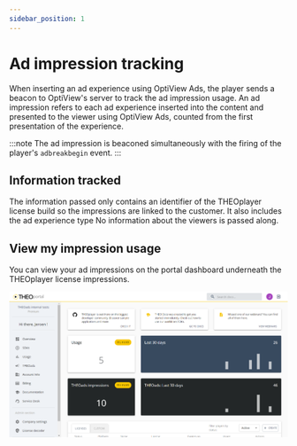 ```yaml
---
sidebar_position: 1
---
```


# Ad impression tracking

When inserting an ad experience using OptiView Ads, the player sends a beacon to OptiView's server to track the ad impression usage. An ad impression refers to each ad experience inserted into the content and presented to the viewer using OptiView Ads, counted from the first presentation of the experience.

:::note
The ad impression is beaconed simultaneously with the firing of the player's `adbreakbegin` event.
:::

## Information tracked

The information passed only contains an identifier of the THEOplayer license build so the impressions are linked to the customer. It also includes the ad experience type
No information about the viewers is passed along.

## View my impression usage

You can view your ad impressions on the portal dashboard underneath the THEOplayer license impressions.

![Portal dashboard](../assets/img/impressions.png)
